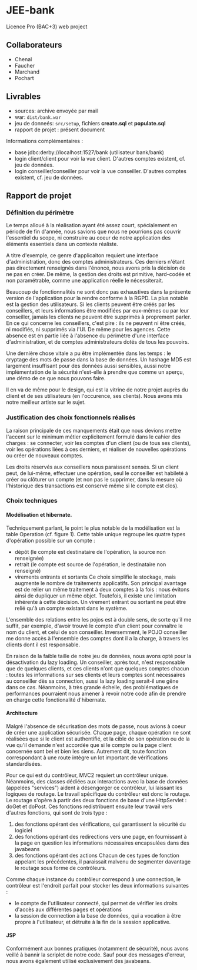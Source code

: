 # JEE-bank
Licence Pro (BAC+3) web project

## Collaborateurs

- Chenal
- Faucher
- Marchand
- Pochart

## Livrables

- sources: archive envoyée par mail
- war: `dist/bank.war`
- jeu de donneés: `src/setup`, fichiers **create.sql** et **populate.sql**
- rapport de projet : présent document

Informations complémentaires :

- base jdbc:derby://localhost:1527/bank (utilisateur bank/bank)
- login client/client pour voir la vue client. D'autres comptes existent, cf. jeu de données.
- login conseiller/conseiller pour voir la vue conseiller. D'autres comptes existent, cf. jeu de données.

## Rapport de projet

### Définition du périmètre

Le temps alloué à la réalisation ayant été assez court, spécialement en période de fin d'année, nous savions que nous ne pourrions pas couvrir l'essentiel du scope, ni construire au coeur de notre application des éléments essentiels dans un contexte réaliste.

A titre d'exemple, ce genre d'applicaiton requiert une interface d'administration, donc des comptes administrateurs. Ces derniers n'étant pas directement renseignés dans l'énoncé, nous avons pris la décision de ne pas en créer. De même, la gestion des droits est primitive, hard-codée et non paramétrable, comme une application réelle le nécessiterait.

Beaucoup de fonctionnalités ne sont donc pas exhaustives dans la présente version de l'application pour la rendre conforme à la RGPD. La plus notable est la gestion des utilisateurs. Si les clients peuvent être créés par les conseillers, et leurs informations être modifiées par eux-mêmes ou par leur conseiller, jamais les clients ne peuvent être supprimés à proprement parler. En ce qui concerne les conseillers, c'est pire : ils ne peuvent ni être créés, ni modifiés, ni supprimés via l'UI. De même pour les agences. Cette absence est en partie liée à l'absence du périmètre d'une interface d'administration, et de comptes administrateurs dotés de tous les pouvoirs.

Une dernière chose vitale a pu être implémentée dans les temps : le cryptage des mots de passe dans la base de données. Un hashage MD5 est largement insuffisant pour des données aussi sensibles, aussi notre implémentation de la sécurité n'est-elle à prendre que comme un aperçu, une démo de ce que nous pouvons faire.

Il en va de même pour le design, qui est la vitrine de notre projet auprès du client et de ses utilisateurs (en l'occurence, ses clients). Nous avons mis notre meilleur artiste sur le sujet.

### Justification des choix fonctionnels réalisés

La raison principale de ces manquements était que nous devions mettre l'accent sur le minimum métier explicitement formulé dans le cahier des charges : se connecter, voir les comptes d'un client (ou de tous ses clients), voir les opérations liées à ces derniers, et réaliser de nouvelles opérations ou créer de nouveaux comptes.

Les droits réservés aux conseillers nous paraissent sensés. Si un client peut, de lui-même, effectuer une opération, seul le conseiller est habileté à créer ou clôturer un compte (et non pas le supprimer, dans la mesure où l'historique des transactions est conservé même si le compte est clos).

### Choix techniques

#### Modélisation et hibernate.

Techniquement parlant, le point le plus notable de la modélisation est la table Operation (cf. figure 1). Cette table unique regroupe les quatre types d'opération possible sur un compte :
- dépôt (le compte est destinataire de l'opération, la source non renseignée)
- retrait (le compte est source de l'opération, le destinataire non renseigné)
- virements entrants et sortants
Ce choix simplifie le stockage, mais augmente le nombre de traitements applicatifs. Son principal avantage est de relier un même traitement à deux comptes à la fois : nous évitons ainsi de dupliquer un même objet. Toutefois, il existe une limitation inhérente à cette décision. Un virement entrant ou sortant ne peut être relié qu'à un compte existant dans le système.

L'ensemble des relations entre les pojos est à double sens, de sorte qu'il me suffit, par exemple, d'avoir trouvé le compte d'un client pour connaître le nom du client, et celui de son conseiller. Inversemment, le POJO conseiller me donne accès à l'ensemble des comptes dont il a la charge, à travers les clients dont il est responsable.

En raison de la faible taille de notre jeu de données, nous avons opté pour la désactivation du lazy loading. Un conseiller, après tout, n'est responsable que de quelques clients, et ces clients n'ont que quelques comptes chacun : toutes les informations sur ses clients et leurs comptes sont nécessaires au conseiller dès sa connection, aussi la lazy loading serait-il une gêne dans ce cas. Néanmoins, à très grande échelle, des problématiques de performances pourraient nous amener à revoir notre code afin de prendre en charge cette fonctionalité d'hibernate.

#### Architecture

Malgré l'absence de sécurisation des mots de passe, nous avions à coeur de créer une application sécurisée. Chaque page, chaque opération ne sont réalisées que si le client est authentifié, et la cible de son opération ou de la vue qu'il demande n'est accordée que si le compte ou la page client concernée sont bel et bien les siens. Autrement dit, toute fonction correspondant à une route intègre un lot important de vérifications standardisées.

Pour ce qui est du contrôleur, MVC2 requiert un contrôleur unique. Néanmoins, des classes dédiées aux interactions avec la base de données (appelées "services") aident à désengorger ce contrôleur, lui laissant les logiques de routage. Le travail spécifique du contrôleur est donc le routage. Le routage s'opère à partir des deux fonctions de base d'une HttpServlet : doGet et doPost. Ces fonctions redistribuent ensuite leur travail vers d'autres fonctions, qui sont de trois type :
1. des fonctions opérant des vérifications, qui garantissent la sécurité du logiciel
2. des fonctions opérant des redirections vers une page, en fournissant à la page en question les informations nécessaires encapsulées dans des javabeans
3. des fonctions opérant des actions
Chacun de ces types de fonction appelant les précédentes, il paraissait malvenu de segmenter davantage le routage sous forme de contrôleurs.

Comme chaque instance du contrôleur correspond à une connection, le contrôleur est l'endroit parfait pour stocker les deux informations suivantes :
- le compte de l'utilisateur connecté, qui permet de vérifier les droits d'accès aux différentes pages et opérations
- la session de connection à la base de données, qui a vocation à être propre à l'utilisateur, et détruite à la fin de la session applicative.

#### JSP

Conformément aux bonnes pratiques (notamment de sécurité), nous avons veillé à bannir la scriplet de notre code. Sauf pour des messages d'erreur, nous avons également utilisé exclusivement des javabeans.